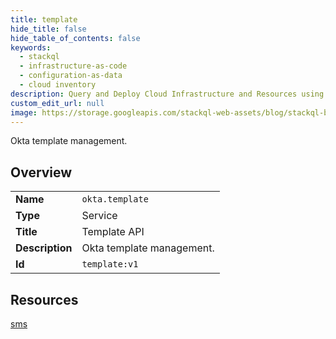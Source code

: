 ```yaml
---
title: template
hide_title: false
hide_table_of_contents: false
keywords:
  - stackql
  - infrastructure-as-code
  - configuration-as-data
  - cloud inventory
description: Query and Deploy Cloud Infrastructure and Resources using SQL
custom_edit_url: null
image: https://storage.googleapis.com/stackql-web-assets/blog/stackql-blog-post-featured-image.png
---
```

Okta template management.  
    

## Overview
<table><tbody>
<tr><td><b>Name</b></td><td><code>okta.template</code></td></tr>
<tr><td><b>Type</b></td><td>Service</td></tr>
<tr><td><b>Title</b></td><td>Template API</td></tr>
<tr><td><b>Description</b></td><td>Okta template management.</td></tr>
<tr><td><b>Id</b></td><td><code>template:v1</code></td></tr>
</tbody></table>

## Resources
<div class="row">
<div class="providerDocColumn">
<a href="/providers/okta/template/sms/">sms</a><br />
</div>
<div class="providerDocColumn">
</div>
</div>

